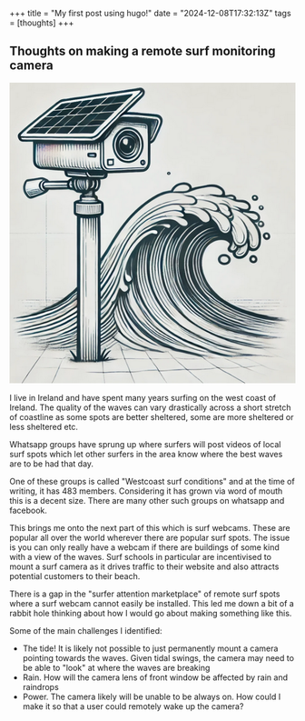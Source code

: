 +++
title = "My first post using hugo!"
date = "2024-12-08T17:32:13Z"
tags = [thoughts]
+++



## Thoughts on making a remote surf monitoring camera

![image-20241213190010536](image-20241213190010536.png)

I live in Ireland and have spent many years surfing on the west coast of Ireland. The quality of the waves can vary drastically across a short stretch of coastline as some spots are better sheltered, some are more sheltered or less sheltered etc.

Whatsapp groups have sprung up where surfers will post videos of local surf spots which let other surfers in the area know where the best waves are to be had that day.

One of these groups is called "Westcoast surf conditions" and at the time of writing, it has 483 members. Considering it has grown via word of mouth this is a decent size. There are many other such groups on whatsapp and facebook.

This brings me onto the next part of this which is surf webcams. These are popular all over the world wherever there are popular surf spots. The issue is you can only really have a webcam if there are buildings of some kind with a view of the waves. Surf schools in particular are incentivised to mount a surf camera as it drives traffic to their website and also attracts potential customers to their beach.

There is a gap in the "surfer attention marketplace" of remote surf spots where a surf webcam cannot easily be installed. This led me down a bit of a rabbit hole thinking about how I would go about making something like this.



Some of the main challenges I identified:

- The tide! It is likely not possible to just permanently mount a camera pointing towards the waves. Given tidal swings, the camera may need to be able to "look" at where the waves are breaking
- Rain. How will the camera lens of front window be affected by rain and raindrops
- Power. The camera likely will be unable to be always on. How could I make it so that a user could remotely wake up the camera?









